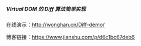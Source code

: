 ##### Virtual DOM 的 Diff 算法简单实现
在线演示：http://wonghan.cn/Diff-demo/

博客链接：https://www.jianshu.com/p/d6c1bc67deb6
